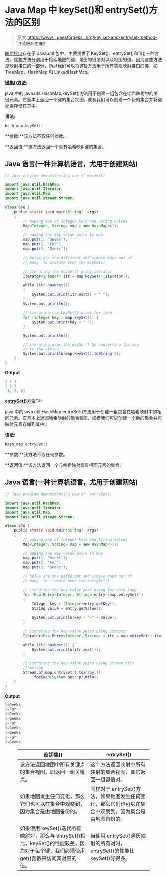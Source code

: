 # Java Map 中 keySet()和 entrySet()方法的区别

> 原文:[https://www . geesforgeks . org/key set-and-entryset-method-in-Java-map/](https://www.geeksforgeeks.org/difference-between-keyset-and-entryset-method-in-java-map/)

[映射接口](https://www.geeksforgeeks.org/map-interface-java-examples/)存在于 Java.util 包中，主要提供了 KeySet()、entrySet()和值()三种方法。这些方法分别用于检索地图的键、地图的键值对以及地图的值。因为这些方法是映射接口的一部分，所以我们可以将这些方法用于所有实现映射接口的类，如 TreeMap、HashMap 和 LinkedHashMap。

[**键集()方法:**](https://www.geeksforgeeks.org/hashmap-keyset-method-in-java/)

java 中的 java.util.HashMap.keySet()方法用于创建一组包含在哈希映射中的关键元素。它基本上返回一个键的集合视图，或者我们可以创建一个新的集合并将键元素存储在其中。

**语法:**

```java
hash_map.keySet()
```

**参数:**该方法不取任何参数。

**返回值:**该方法返回一个具有哈希映射键的集合。

## Java 语言(一种计算机语言，尤用于创建网站)

```java
// Java program demonstrating use of keySet()

import java.util.HashMap;
import java.util.Iterator;
import java.util.Map;
import java.util.stream.Stream;

class GFG {
    public static void main(String[] args)
    {
        // making map of Integer keys and String values
        Map<Integer, String> map = new HashMap<>();

        // adding the key-value pairs to map
        map.put(1, "Geeks");
        map.put(2, "For");
        map.put(3, "Geeks");

        // below are the different and simple ways out of
        // many  to iterate over the keySet()

        // iterating the keySet() using iterator
        Iterator<Integer> itr = map.keySet().iterator();

        while (itr.hasNext())
        {
            System.out.print(itr.next() + " ");
        }
        System.out.println();

        // iterating the keySet() using for loop
        for (Integer key : map.keySet()) {
            System.out.print(key + " ");
        }

        System.out.println();

        // iterating over the keySet() by converting the map
        // to the string
        System.out.println(map.keySet().toString());
    }
}
```

**Output**

```java
1 2 3 
1 2 3 
[1, 2, 3]

```

[**entrySet()方法**](https://www.geeksforgeeks.org/hashmap-entryset-method-in-java/)T4:

java 中的 java.util.HashMap.entrySet()方法用于创建一组包含在哈希映射中的相同元素。它基本上返回哈希映射的集合视图，或者我们可以创建一个新的集合并将映射元素存储到其中。

**语法:**

```java
hash_map.entrySet()
```

**参数:**该方法不取任何参数。

**返回值:**该方法返回一个与哈希映射具有相同元素的集合。

## Java 语言(一种计算机语言，尤用于创建网站)

```java
// Java program demonstrating use of  entrySet()

import java.util.HashMap;
import java.util.Iterator;
import java.util.Map;
import java.util.stream.Stream;

class GFG {
    public static void main(String[] args)
    {
        // making map of Integer keys and String values
        Map<Integer, String> map = new HashMap<>();

        // adding the key-value pairs to map
        map.put(1, "Geeks");
        map.put(2, "For");
        map.put(3, "Geeks");

        // below are the different and simple ways out of
        // many  to iterate over the entrySet()

        // iterating the key value pair using for each loop
        for (Map.Entry<Integer, String> entry :map.entrySet()) 
        {
            Integer key = (Integer)entry.getKey();
            String value = entry.getValue();

            System.out.println(key + "=" + value);
        }

        // iterating the key-value pairs using iterator
        Iterator<Map.Entry<Integer, String> > itr = map.entrySet().iterator();

        while (itr.hasNext()) {
            System.out.println(itr.next());
        }

        // iterating the key-value pairs using Stream.of()
        // method
        Stream.of(map.entrySet().toArray())
            .forEach(System.out::println);
    }
}
```

**Output**

```java
1=Geeks
2=For
3=Geeks
1=Geeks
2=For
3=Geeks
1=Geeks
2=For
3=Geeks

```

<figure class="table">

| 密钥集() | entrySet() |
| --- | --- |
| 该方法返回地图中所有关键点的集合视图，即返回一组关键点。 | 这个方法返回映射中所有映射的集合视图，即它返回一组键值对。 |
| 如果地图发生任何变化，那么它们也可以在集合中观察到，因为集合是由地图备份的。 | 同样对于 entrySet()方法，如果地图发生任何变化，那么它们也可以在集合中观察到，因为集合是由地图备份的。 |
| 如果使用 keySet()迭代所有映射对，那么与 entrySet()相比，keySet()的性能较差，因为对于每个键，我们必须使用 get()函数来访问其对应的值。 | 当使用 entrySet()遍历映射的所有对时，entrySet()的性能比 keySet()好得多。 |

</figure>